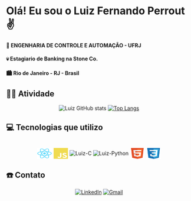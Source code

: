 # Olá! Eu sou o Luiz Fernando Perrout ✌️

#### 📝 ENGENHARIA DE CONTROLE E AUTOMAÇÃO - UFRJ
#### 💀 Estagiario de Banking na Stone Co.
#### 🏙️ Rio de Janeiro - RJ - Brasil

## 🏋️‍♂️ Atividade

<div>
  
<div style="display: inline_block" align="center">
  
![Luiz GitHub stats](https://github-readme-stats.vercel.app/api?username=LPerrout&show_icons=true&theme=merko)
[![Top Langs](https://github-readme-stats.vercel.app/api/top-langs/?username=LPerrout&layout=compact&theme=merko)](https://github.com/LPerrout/github-readme-stats)
  
  </div>

## 💻 Tecnologias que utilizo

<div style="display: inline_block" align="center"><br>
  <img align="center" alt="Luiz-React" height="30" width="40" src=https://raw.githubusercontent.com/devicons/devicon/master/icons/react/react-original.svg>
  <img align="center" alt="Luiz-Javascript" height="30" width="40" src="https://raw.githubusercontent.com/devicons/devicon/master/icons/javascript/javascript-plain.svg">
  <img align="center" alt="Luiz-C" height="30" width="40" src="https://cdn.jsdelivr.net/gh/devicons/devicon/icons/c/c-original.svg">      
  <img align="center" alt="Luiz-Python" height="30" width="40" src="https://cdn.jsdelivr.net/gh/devicons/devicon/icons/python/python-original-wordmark.svg">
  <img align="center" alt="Luiz-HTML" height="30" width="40" src="https://raw.githubusercontent.com/devicons/devicon/master/icons/html5/html5-original.svg">
  <img align="center" alt="Luiz-CSS" height="30" width="40" src="https://raw.githubusercontent.com/devicons/devicon/master/icons/css3/css3-original.svg"> 
 
</div>


## ☎️ Contato
<div style="display: inline_block" align="center">
  
[![LinkedIn](https://img.shields.io/badge/LinkedIn-0077B5?style=for-the-badge&logo=linkedin&logoColor=white)](https://br.linkedin.com/in/luiz-fernando-perrout-da-silva-30a5ba216)
[![Gmail](https://img.shields.io/badge/Gmail-D14836?style=for-the-badge&logo=gmail&logoColor=white)](mailto:luiz.perrout10@gmail.com)
  
  </div>
</div>
